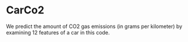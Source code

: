 # CarCo2
We predict the amount of CO2 gas emissions (in grams per kilometer) by examining 12 features of a car in this code.
